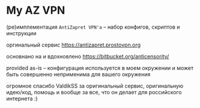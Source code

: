 # My AZ VPN
(ре)имплементация `AntiZapret VPN'a` – набор конфигов, скриптов и инструкции

оргинальный сервис https://antizapret.prostovpn.org

основнано на и вдохновлено https://bitbucket.org/anticensority/

provided as-is – конфигурация используется в моем окружении и может быть
совершенно неприменима для вашего окружения

огромное спасибо ValdikSS за оригинальный сервис, оригинальную идею/код,
помощь и вообще за все, что он делает для российского интернета :)
